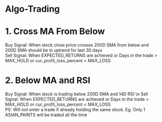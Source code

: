 # Algo-Trading

# 1. Cross MA From Below

  Buy Signal: When stock close price crosses 200D SMA from below and 200D SMA should be in uptrend for last 30 days <br />
  Sell Signal: When EXPECTED_RETURNS are achieved or Days in the trade > MAX_HOLD or cur_profit_loss_percent < MAX_LOSS <br />



# 2. Below MA and RSI

  Buy Signal: When stock is trading below 200D SMA and 14D RSI \n
  Sell Signal: When EXPECTED_RETURNS are achieved or Days in the trade > MAX_HOLD or cur_profit_loss_percent < MAX_LOSS <br />
  PS: Will not enter a trade if already holding the same stock. Eg. Only 1 ASIAN_PAINTS will be traded all the time <br />
